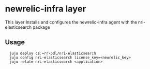 # newrelic-infra layer

This layer Installs and configures the newrelic-infra agent with the nri-elasticsearch package

## Usage
  ```
    juju deploy cs:~rr-pdl/nri-elasticsearch
    juju config nri-elasticsearch license_key=<newrelic_key>
    juju relate nri-elasticsearch <application>
  ```
